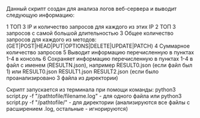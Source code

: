 Данный скрипт создан для анализа логов веб-сервера и выводит следующую информацию:

1 ТОП 3 IP и количество запросов для каждого из этих IP
2 ТОП 3 запросов с самой большой длительностью
3 Общее количество запросов для каждого из методов: (GET|POST|HEAD|PUT|OPTIONS|DELETE|UPDATE|PATCH)
4 Суммарное количество запросов
5 Выводит информацию перечисленную в пунктах 1-4 в консоль
6 Сохраняет информацию перечисленную в пунктах 1-4 в файл с именем (RESULTN.json), например RESULT0.json (если файл был 1)
или RESULT0.json RESULT1.json RESULT2.json (если было проанализировано 3 файла из директории)


Скрипт запускается из терминала при помощи команды:
python3 script.py -f "/pathtofile/filename.log" - для одного файла
или
python3 script.py -f "/pathtofile/" - для директории (анализируются все файлы с расширением .log, остальные - игнорируются)


